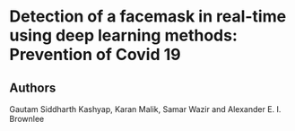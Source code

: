 # Detection of a facemask in real-time using deep learning methods: Prevention of Covid 19

## Authors
Gautam Siddharth Kashyap, Karan Malik, Samar Wazir and  Alexander E. I. Brownlee

